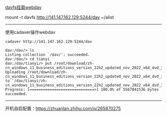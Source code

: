 [davfs挂载webdav](https://github.com/cloudswave/blog/issues/10)

mount -t davfs http://141.147.162.129:5244/dav  ~/alist

---

<a id="issuecomment-1338753484"></a>
使用cadaver操作webdav
```
cadaver http://141.147.162.129:5244/dav

dav:/dav/> ls
Listing collection `/dav/': succeeded.
dav:/dav/> cd tianyi
dav:/dav/tianyi/> put /root/download/zh-cn_windows_11_business_editions_version_22h2_updated_nov_2022_x64_dvd_3623b3e1.iso
Uploading /root/download/zh-cn_windows_11_business_editions_version_22h2_updated_nov_2022_x64_dvd_3623b3e1.iso to `/dav/tianyi/zh-cn_windows_11_business_editions_version_22h2_updated_nov_2022_x64_dvd_3623b3e1.iso':
Progress: [=============================>] 100.0% of 5567041536 bytes succeeded.

```

---

<a id="issuecomment-1340346819"></a>
开机自启配置：https://zhuanlan.zhihu.com/p/265870275